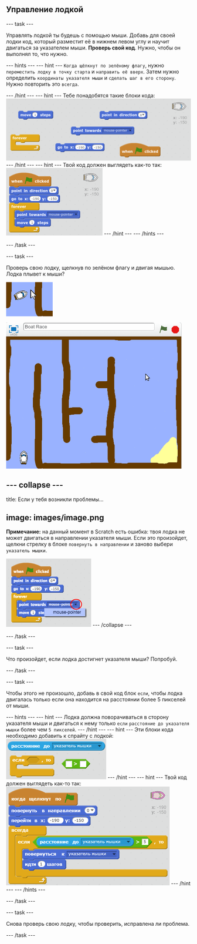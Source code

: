 ## Управление лодкой

\--- task \---

Управлять лодкой ты будешь с помощью мыши. Добавь для своей лодки код, который разместит её в нижнем левом углу и научит двигаться за указателем мыши. **Проверь свой код**. Нужно, чтобы он выполнял то, что нужно.

\--- hints \--- \--- hint \--- `Когда щёлкнут по зелёному флагу`, нужно `переместить лодку в точку старта` и `направить её вверх`. Затем нужно определить `координаты указателя мыши` и `сделать шаг в его сторону`. Нужно повторить это `всегда`.

\--- /hint \--- \--- hint \--- Тебе понадобятся такие блоки кода: ![screenshot](images/boat-move-blocks.png) \--- /hint \--- \--- hint \--- Твой код должен выглядеть как-то так: ![screenshot](images/boat-move-code.png) \--- /hint \--- \--- /hints \---

\--- /task \---

\--- task \---

Проверь свою лодку, щелкнув по зелёном флагу и двигая мышью. Лодка плывет к мыши?

![screenshot](images/boat-mouse.png)

![screenshot](images/boat-pointer-test-anim.gif)

## \--- collapse \---

title: Если у тебя возникли проблемы...

## image: images/image.png

**Примечание:** на данный момент в Scratch есть ошибка: твоя лодка не может двигаться в направлении указателя мыши. Если это произойдет, щелкни стрелку в блоке `повернуть в направлении` и заново выбери `указатель мышки`.

![screenshot](images/boat-bug.png) \--- /collapse \---

\--- /task \---

\--- task \---

Что произойдет, если лодка достигнет указателя мыши? Попробуй.

\--- /task \---

\--- task \---

Чтобы этого не произошло, добавь в свой код блок `если`, чтобы лодка двигалась только если она находится на расстоянии более 5 пикселей от мыши.

\--- hints \--- \--- hint \--- Лодка должна поворачиваться в сторону указателя мыши и двигаться к нему только `если` `расстояние до указателя мышки` более чем `5 пикселей`. \--- /hint \--- \--- hint \--- Эти блоки кода необходимо добавить к спрайту с лодкой: ![screenshot](images/boat-pointer-blocks.png) \--- /hint \--- \--- hint \--- Твой код должен выглядеть как-то так: ![screenshot](images/boat-pointer-code.png) \--- /hint \--- \--- /hints \---

\--- /task \---

\--- task \---

Снова проверь свою лодку, чтобы проверить, исправлена ​​ли проблема.

\--- /task \---